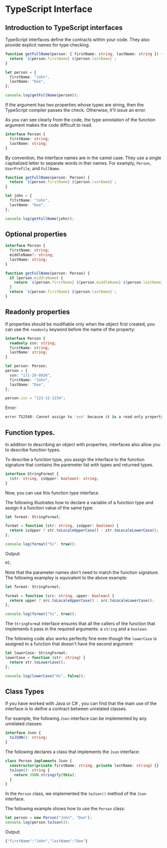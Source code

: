 # TypeScript Interface

## Introduction to TypeScript interfaces

TypeScript interfaces define the contracts within your code. They also provide explicit names for type checking.

```ts
function getFullName(person: { firstName: string; lastName: string }) {
  return `${person.firstName} ${person.lastName}`;
}

let person = {
  firstName: "John",
  lastName: "Doe",
};

console.log(getFullName(person));
```

If the argument has two properties whose types are string, then the TypeScript compiler passes the check. Otherwise, it'll issue an error.

As you can see clearly from the code, the type annotation of the function argument makes the code difficult to read.

```ts
interface Person {
  firstName: string;
  lastName: string;
}
```

By convention, the interface names are in the camel case. They use a single capitalized letter to separate words in ther names. For examply, `Person`, `UserProfile`, and `FullName`.

```ts
function getFullName(person: Person) {
  return `${person.firstName} ${person.lastName}`;
}

let john = {
  fitstName: "John",
  lastName: "Doe",
};

console.log(getFullName(john));
```

## Optional properties

```ts
interface Person {
  firstName: string;
  middleName?: string;
  lastName: string;
}

function getFullName(person: Person) {
  if (person.middleName) {
    return `${person.firstName} ${person.middleName} ${person.lastName}`;
  }
  return `${person.firstName} ${person.lastName}`;
}
```

## Readonly properties

If properties should be modifiable only when the object first created, you can use the `readonly` keyword before the name of the property:

```ts
interface Person {
  readonly ssn: string;
  firstName: string;
  lastName: string;
}

let person: Person;
person = {
  ssn: "171-28-0926",
  firstName: "John",
  lastName: "Doe",
};
```

```ts
person.ssn = "123-12-1234";
```

Error:

```ts
error TS2540: Cannot assign to 'ssn' because it is a read-only property.
```

## Function types.

In addition to describing an object with properties, interfaces also allow you to describe function types.

To describe a function type, you assign the interface to the function signature that contains the paremeter list with types and returned types.

```ts
interface StringFormat {
  (str: string, isUpper: boolean): string;
}
```

Now, you can use this function type interface.

The following illustrates how to declare a variable of a function type and assign it a function value of the same type:

```ts
let format: StringFormat;

format = function (str: string, isUpper: boolean) {
  return isUpper ? str.toLocaleUpperCase() : str.toLocaleLowerCase();
};

console.log(format("hi", true));
```

Output:

```ts
HI;
```

Note that the parameter names don't need to match the function signature. The following exampley is equivalent to the above example:

```ts
let format: StringFormat;

format = function (src: string, upper: boolean) {
  return upper ? src.toLocaleUpperCase() : src.toLocaleLowerCase();
};

console.log(format("hi", true));
```

The `StringForma`t interface ensures that all the callers of the function that implements it pass in the required arguments: a `string` and a `boolean`.

The following code also works perfectly fine even though the `lowerCase` is assigned to a function that doesn't have the second argument:

```ts
let lowerCase: StringFormat;
lowerCase = function (str: string) {
  return str.toLowerCase();
};

console.log(lowerCase("Hi", false));
```

## Class Types

If you have worked with Java or C# , you can find that the main use of the interface is to deifne a contract between unrelated classes.

For example, the following `Json` interface can be implemented by any unrelated classes:

```ts
interface Json {
  toJSON(): string;
}
```

The following declares a class that implements the `Json` interface:

```ts
class Person implements Json {
  constructor(private firstName: string, private lastName: string) {}
  toJson(): string {
    return JSON.stringify(this);
  }
}
```

In the `Person` class, we implemented the `toJson()` method of the `Json` interface.

The following example shows how to use the `Person` class:

```ts
let person = new Person("John", "Doe");
console.log(person.toJson());
```

Output:

```ts
{"firstName":"John","lastName":"Doe"}
```
